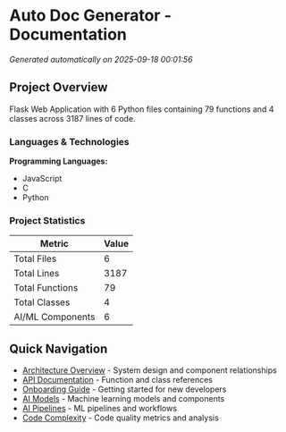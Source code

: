 # Auto Doc Generator - Documentation

*Generated automatically on 2025-09-18 00:01:56*

## Project Overview

Flask Web Application with 6 Python files containing 79 functions and 4 classes across 3187 lines of code.

### Languages & Technologies

**Programming Languages:**
- JavaScript
- C
- Python


### Project Statistics

| Metric | Value |
|--------|--------|
| Total Files | 6 |
| Total Lines | 3187 |
| Total Functions | 79 |
| Total Classes | 4 |
| AI/ML Components | 6 |
## Quick Navigation

- [Architecture Overview](architecture.md) - System design and component relationships
- [API Documentation](api.md) - Function and class references
- [Onboarding Guide](onboarding.md) - Getting started for new developers
- [AI Models](ai_models.md) - Machine learning models and components
- [AI Pipelines](ai_pipelines.md) - ML pipelines and workflows
- [Code Complexity](complexity.md) - Code quality metrics and analysis